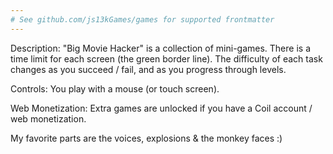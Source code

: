 ```yaml
---
# See github.com/js13kGames/games for supported frontmatter
---
```

Description:
"Big Movie Hacker" is a collection of mini-games. There is a time limit for each screen (the green border line). The difficulty of each task changes as you succeed / fail, and as you progress through levels.

Controls:
You play with a mouse (or touch screen).

Web Monetization:
Extra games are unlocked if you have a Coil account / web monetization.

My favorite parts are the voices, explosions & the monkey faces :)